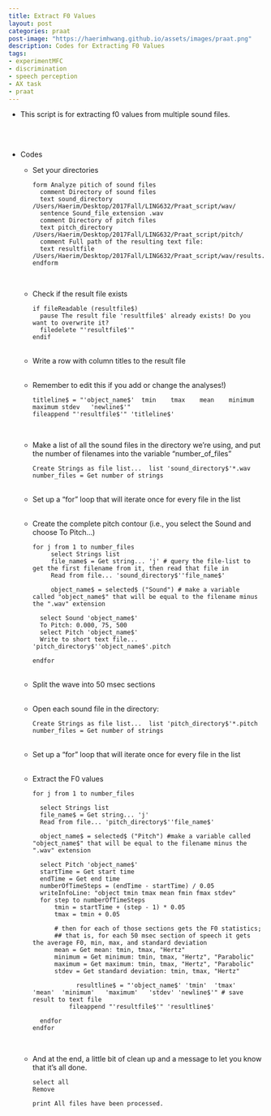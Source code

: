 ```yaml
---
title: Extract F0 Values
layout: post
categories: praat
post-image: "https://haerimhwang.github.io/assets/images/praat.png"
description: Codes for Extracting F0 Values
tags:
- experimentMFC 
- discrimination 
- speech perception
- AX task
- praat
---
```


* This script is for extracting f0 values from multiple sound files.  
<br>
<br>

* Codes
  
    * Set your directories
        
          form Analyze pitich of sound files 
            comment Directory of sound files
            text sound_directory /Users/Haerim/Desktop/2017Fall/LING632/Praat_script/wav/
            sentence Sound_file_extension .wav
            comment Directory of pitch files
            text pitch_directory /Users/Haerim/Desktop/2017Fall/LING632/Praat_script/pitch/
            comment Full path of the resulting text file:
            text resultfile /Users/Haerim/Desktop/2017Fall/LING632/Praat_script/wav/results.txt
          endform
          
    <br>
    
    * Check if the result file exists
        
          if fileReadable (resultfile$)
            pause The result file 'resultfile$' already exists! Do you want to overwrite it?
            filedelete "'resultfile$'"
          endif
               
    <br>
            
    * Write a row with column titles to the result file
    
    <br>
    
    * Remember to edit this if you add or change the analyses!)
        
          titleline$ = "'object_name$'	tmin	tmax	mean	minimum	maximum	stdev	'newline$'"
          fileappend "'resultfile$'" 'titleline$'
          
    <br>
    
    * Make a list of all the sound files in the directory we’re using, and put the number of filenames into the variable “number\_of\_files”
        
          Create Strings as file list...  list 'sound_directory$'*.wav
          number_files = Get number of strings
          
    <br>
    
    * Set up a “for” loop that will iterate once for every file in the list
    
    <br>
    
    * Create the complete pitch contour (i.e., you select the Sound and choose To Pitch…)
        
          for j from 1 to number_files
               select Strings list
               file_name$ = Get string... 'j' # query the file-list to get the first filename from it, then read that file in
               Read from file... 'sound_directory$''file_name$'
             
               object_name$ = selected$ ("Sound") # make a variable called "object_name$" that will be equal to the filename minus the ".wav" extension
            
            select Sound 'object_name$'
            To Pitch: 0.000, 75, 500
            select Pitch 'object_name$'
            Write to short text file... 'pitch_directory$''object_name$'.pitch
            
          endfor
          
    <br>
    
    * Split the wave into 50 msec sections
    
    <br>
    
    * Open each sound file in the directory:
        
          Create Strings as file list...  list 'pitch_directory$'*.pitch
          number_files = Get number of strings
          
    <br>
    
    * Set up a “for” loop that will iterate once for every file in the list
    
    <br>
    
    * Extract the F0 values
        
          for j from 1 to number_files
            
            select Strings list
            file_name$ = Get string... 'j'
            Read from file... 'pitch_directory$''file_name$'
            
            object_name$ = selected$ ("Pitch") #make a variable called "object_name$" that will be equal to the filename minus the ".wav" extension
            
            select Pitch 'object_name$'
            startTime = Get start time
            endTime = Get end time
            numberOfTimeSteps = (endTime - startTime) / 0.05
            writeInfoLine: "object tmin tmax mean fmin fmax stdev"
            for step to numberOfTimeSteps
                tmin = startTime + (step - 1) * 0.05
                tmax = tmin + 0.05
            
                # then for each of those sections gets the F0 statistics;
                ## that is, for each 50 msec section of speech it gets the average F0, min, max, and standard deviation
                mean = Get mean: tmin, tmax, "Hertz"
                minimum = Get minimum: tmin, tmax, "Hertz", "Parabolic"
                maximum = Get maximum: tmin, tmax, "Hertz", "Parabolic"
                stdev = Get standard deviation: tmin, tmax, "Hertz"
            
                      resultline$ = "'object_name$'	'tmin'	'tmax'	'mean'	'minimum'	'maximum'	'stdev'	'newline$'" # save result to text file
                    fileappend "'resultfile$'" 'resultline$'
            
            endfor
          endfor
          
    <br>
    
    * And at the end, a little bit of clean up and a message to let you know that it’s all done.
        
          select all
          Remove
            
          print All files have been processed.
          
<br>
<br>
      

